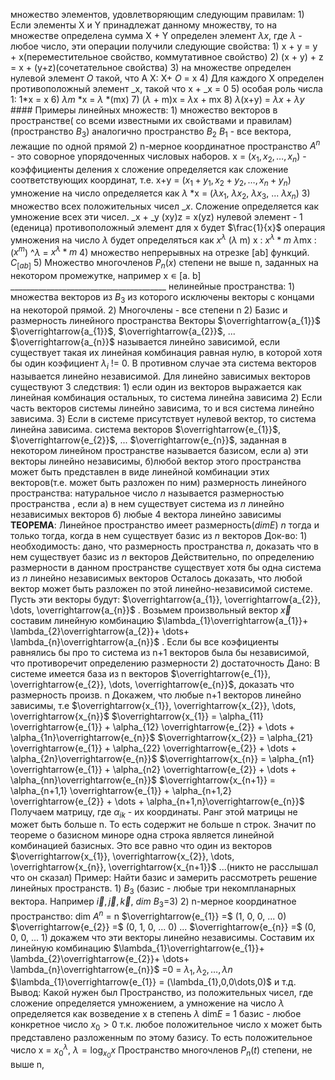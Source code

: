 множество элементов, удовлетворяющим следующим правилам:
	1) Если элементы X и Y принадлежат данному множеству, то на множестве определена сумма X + Y
	определен элемент $\lambda x$, где $\lambda$ - любое число, эти операции получили следующие свойства:
		1) x + y = y + x(переместительное свойство, коммутативное свойство)
		2) (x + y) + z = x + (y+z)(сочетательное свойства)
		3) на множестве определен нулевой элемент $O$ такой, что A X: X+ $O$ = x
		4) Для каждого X определен противоположный элемент _x, такой что x + _x = 0
		5) особая роль числа 1: 1*x = x
		6) $\lambda m$ *x = $\lambda$  *(mx)
		7) ($\lambda$ + m)x = $\lambda$x + mx
		8) $\lambda$(x+y) = $\lambda x$ + $\lambda y$
		#### Примеры линейных множеств:
		1) множество векторов в пространстве( со всеми известными их свойствами и правилам)
		(пространство $В_{3}$)
		аналогично пространство $B_{2}$ $B_{1}$ - все вектора, лежащие по одной прямой
		2) n-мерное координатное пространство $A^n$ - это соворное упорядоченных числовых наборов. x = ($x_{1}, x_{2}, \dots, x_{n}$) - коэффициенты деления x
		сложение определяется как сложение соответствующих координат, т.е. x+y = ($x_{1}+y_{1}, x_{2}+y_{2}, \dots, x_{n} + y_{n}$)
		умножение на число определяется как $\lambda$ *x = ($\lambda x_{1}$, $\lambda x_{2}$, $\lambda x_{3}$, ... $\lambda x_{n}$)
		3) множество всех положительных чисел _${x}$. Сложение определяется как умножение всех эти чисел. _x + _y
		(xy)z = x(yz)
		нулевой элемент - $1$ (еденица)
		противоположный элемент для x будет $\frac{1}{x}$ 
		операция умножения на число $\lambda$ будет определяться как $x^\lambda$ 
		($\lambda$ m) x : $x^\lambda*m$ 
		$\lambda$mx : ($x^m$) ^$\lambda$ = $x^\lambda*m$ 
		4) множество непрерывных на отрезке [ab] функций. $C_{[ab]}$ 
		5) Множество многочленов $P_{n}(x)$ степени не выше n, заданных на некотором промежутке, например x ∊ [a. b]
		_______________________________________
		нелинейные пространства:
		1) множества векторов из $B_{3}$ из которого исключены векторы с концами на некоторой прямой.
		2) Многочлены - все степени n
	2) Базис и размерность линейного пространства
	Векторы $\overrightarrow{a_{1}}$ $\overrightarrow{а_{1}}$, $\overrightarrow{а_{2}}$, ... $\overrightarrow{а_{n}}$ называется линейно зависимой, если существует такая их линейная комбинация равная нулю, в которой хотя бы один коэфициент $\lambda_{i}$ != 0. В противном случае эта система векторов называется линейно независимой.
	Для линейно зависимых векторов существуют 3 следствия:
		1) если один из векторов выражается как линейная комбинация остальных, то система линейна зависима
		2) Если часть векторов системы линейно зависима, то и вся система линейно зависима.
		3) Если в системе присутствует нулевой вектор, то система линейна зависима.
	 система векторов $\overrightarrow{e_{1}}$, $\overrightarrow{e_{2}}$, ... $\overrightarrow{e_{n}}$, заданная в некотором линейном пространстве называется базисом, если 
	 а) эти векторы линейно независимы,
	б)любой вектор этого пространства может быть представлен в виде линейной комбинации этих векторов(т.е. может быть разложен по ним)
	 размерность линейного пространства:
	 натуральное число $n$ называется размерностью пространства , если 
	 а) в нем существует система из $n$ линейно независимых векторов
	 б) любые 4 вектора линейно зависимы
	 **ТЕОРЕМА**: Линейное пространство имеет размерность($dim E$) $n$ тогда и только тогда, когда в нем существует базис из $n$ векторов
	 Док-во:
		 1) необходимость:
		 дано, что размерность пространства $n$, доказать что в нем существует базис из $n$ векторов
		 Действительно,  по определению размерности в данном пространстве существует хотя бы одна система из $n$ линейно независимых векторов
		 Осталось доказать, что любой вектор может быть разложен по этой линейно-независимой системе.
		 Пусть эти векторы будут: $\overrightarrow{a_{1}}, \overrightarrow{a_{2}}, \dots, \overrightarrow{a_{n}}$ . Возьмем произвольный вектор $\overrightarrow{x}$ составим линейную комбинацию  $\lambda_{1}\overrightarrow{a_{1}}+ \lambda_{2}\overrightarrow{a_{2}}+ \dots+ \lambda_{n}\overrightarrow{a_{n}}$ . Если бы все коэфициенты равнялись бы про то система из n+1 векторов была бы независимой, что противоречит определению размерности
		 2) достаточность
		 Дано: В системе имеется база из n векторов $\overrightarrow{e_{1}}, \overrightarrow{e_{2}}, \dots, \overrightarrow{e_{n}}$, доказать что размерность произв. n
		 Докажем, что любые n+1 векторов линейно зависимы, т.е $\overrightarrow{x_{1}}, \overrightarrow{x_{2}}, \dots, \overrightarrow{x_{n}}$ 
		 $\overrightarrow{x_{1}} = \alpha_{11} \overrightarrow{e_{1}} + \alpha_{12} \overrightarrow{e_{2}} + \dots + \alpha_{1n}\overrightarrow{e_{n}}$
		 $\overrightarrow{x_{2}} = \alpha_{21} \overrightarrow{e_{1}} + \alpha_{22} \overrightarrow{e_{2}} + \dots + \alpha_{2n}\overrightarrow{e_{n}}$
		 $\overrightarrow{x_{n}} = \alpha_{n1} \overrightarrow{e_{1}} + \alpha_{n2} \overrightarrow{e_{2}} + \dots + \alpha_{nn}\overrightarrow{e_{n}}$
		 $\overrightarrow{x_{n+1}} = \alpha_{n+1,1} \overrightarrow{e_{1}} + \alpha_{n+1,2} \overrightarrow{e_{2}} + \dots + \alpha_{n+1,n}\overrightarrow{e_{n}}$
		 Получаем матрицу, где $\alpha_{ik}$ - их координаты. Ранг этой матрицы не может быть больше n. То есть содержит не больше n строк. Значит по теореме о базисном миноре одна строка является линейной комбинацией базисных. Это все равно что один из векторов $\overrightarrow{x_{1}}, \overrightarrow{x_{2}}, \dots, \overrightarrow{x_{n}}, \overrightarrow{x_{n+1}}$ ...(никто не расслышал что он сказал)
	Пример: Найти базис и замерить рассмотреть решение линейных пространств.
		1) $B_{3}$ (базис - любые три некомпланарных вектора. Например $\overrightarrow{i}, \overrightarrow{j}, \overrightarrow{k}$, $dim$ $B_{3}$=3)
		2) n-мерное координатное пространство: dim $A^n$ = n
		$\overrightarrow{e_{1}} =$ (1, 0, 0, ... 0)
		$\overrightarrow{e_{2}} =$ (0, 1, 0, ... 0)
		...
		$\overrightarrow{e_{n}} =$ (0, 0, 0, ... 1)
		докажем что эти векторы линейно независимы. Составим их линейную комбинацию
		  $\lambda_{1}\overrightarrow{e_{1}}+ \lambda_{2}\overrightarrow{e_{2}}+ \dots+ \lambda_{n}\overrightarrow{e_{n}}$ =0 = $\lambda_{1}, \lambda_{2}, \dots, \lambda n$
		  $\lambda_{1}\overrightarrow{e_{1}} = (\lambda_{1},0,0\dots,0)$
		  и т.д.
		  Вывод: Какой нужен был
	Пространство, из положительных чисел, где сложение определяется умножением, а умножение на число $\lambda$ определяется как возведение x в степень $\lambda$ 
	dim$E$ = 1
	базис - любое конкретное число $x_{0}>0$
	т.к. любое положительное число x может быть представлено разложенным по этому базису. То есть положительное число x = $x^\lambda_{0}$, $\lambda = \log_{x_{0}}x$
	Пространство многочленов $P_{n}(t)$ степени, не выше n,
